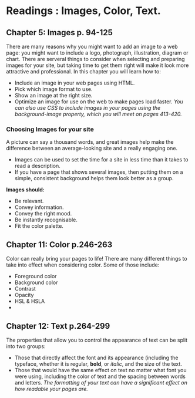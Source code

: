 # Readings : Images, Color, Text.



## Chapter 5: Images p. 94-125

There are many reasons why you might want to add an image to a web page: you might want to include a logo, photograph, illustration, diagram or chart.
There are serveral things to consider when selecting and preparing images for your site, but taking time to get them right will make it look more attractive and professional. In this chapter you will learn how to:
- Include an image in your web pages using HTML.
- Pick which image format to use.
- Show an image at the right size.
- Optimize an image for use on the web to make pages load faster.
*You can also use CSS to include images in your pages using the background-image property, which you will meet on pages 413-420.*

### Choosing Images for your site

A picture can say a thousand words, and great images help make the difference between an average-looking site and a really engaging one.
- Images can be used to set the time for a site in less time than it takes to read a description.
- If you have a page that shows several images, then putting them on a simple, consistent background helps them look better as a group.

**Images should:**

- Be relevant.
- Convey information.
- Convey the right mood.
- Be instantly recognisable.
- Fit the color palette.


## Chapter 11: Color p.246-263

Color can really bring your pages to life! There are many different things to take into effect when considering color. Some of those include:
- Foreground color
- Background color
- Contrast
- Opacity
- HSL & HSLA
- 

## Chapter 12: Text p.264-299

The properties that allow you to control the appearance of text can be split into two groups:

- Those that directly affect the font and its appearance (including the typeface, whether it is regular, **bold**, or *italic*, and the size of the text.
- Those that would have the same effect on text no matter what font you were using, including the color of text and the spacing between words and letters.
*The formatting of your text can have a significant effect on how readable your pages are.*


